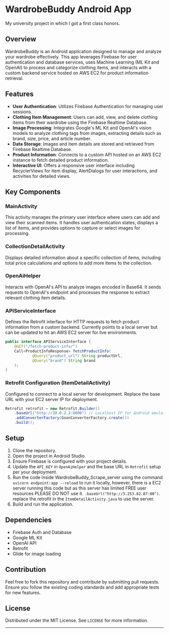 
# WardrobeBuddy Android App
My university project in which I got a first class honors.

## Overview
WardrobeBuddy is an Android application designed to manage and analyze your wardrobe effectively. This app leverages Firebase for user authentication and database services, uses Machine Learning (ML Kit and OpenAI) to process and categorize clothing items, and interacts with a custom backend service hosted on AWS EC2 for product information retrieval.

## Features
- **User Authentication**: Utilizes Firebase Authentication for managing user sessions.
- **Clothing Item Management**: Users can add, view, and delete clothing items from their wardrobe using the Firebase Realtime Database.
- **Image Processing**: Integrates Google's ML Kit and OpenAI's vision models to analyze clothing tags from images, extracting details such as brand, size, price, and article number.
- **Data Storage**: Images and item details are stored and retrieved from Firebase Realtime Database.
- **Product Information**: Connects to a custom API hosted on an AWS EC2 instance to fetch detailed product information.
- **Interactive UI**: Offers a responsive user interface including RecyclerViews for item display, AlertDialogs for user interactions, and activities for detailed views.

## Key Components
### MainActivity
This activity manages the primary user interface where users can add and view their scanned items. It handles user authentication states, displays a list of items, and provides options to capture or select images for processing.

### CollectionDetailActivity
Displays detailed information about a specific collection of items, including total price calculations and options to add more items to the collection.

### OpenAiHelper
Interacts with OpenAI's API to analyze images encoded in Base64. It sends requests to OpenAI's endpoint and processes the response to extract relevant clothing item details.

### APIServiceInterface
Defines the Retrofit interface for HTTP requests to fetch product information from a custom backend. Currently points to a local server but can be updated to hit an AWS EC2 server for live environments.

```java
public interface APIServiceInterface {
    @GET("/fetch-product-info/")
    Call<ProductInfoResponse> fetchProductInfo(
            @Query("product_url") String productUrl,
            @Query("brand") String brand
    );
}
```
### Retrofit Configuration (ItemDetailActivity)
Configured to connect to a local server for development. Replace the base URL with your EC2 server IP for deployment.
```java
Retrofit retrofit = new Retrofit.Builder()
    .baseUrl("http://10.0.2.2:8000") // Localhost IP for Android emulator
    .addConverterFactory(GsonConverterFactory.create())
    .build();
```

## Setup
1. Clone the repository.
2. Open the project in Android Studio.
3. Ensure Firebase is configured with your project details.
4. Update the `API_KEY` in `OpenAiHelper` and the base URL in `Retrofit` setup per your deployment.
5. Run the code inside WardrobeBuddy_Scrape_server using the command `uvicorn endpoint:app --reload` to run it locally, however, there is a EC2 server running this code but as this server has limited FREE user resources PLEASE DO NOT use it. `.baseUrl("http://3.253.82.87:80")`. replace the retrofit in the `ItemDetailActivity.java` to use the server.
7. Build and run the application.

## Dependencies
- Firebase Auth and Database
- Google ML Kit
- OpenAI API
- Retrofit
- Glide for image loading

## Contribution
Feel free to fork this repository and contribute by submitting pull requests. Ensure you follow the existing coding standards and add appropriate tests for new features.

## License
Distributed under the MIT License. See `LICENSE` for more information.

---
